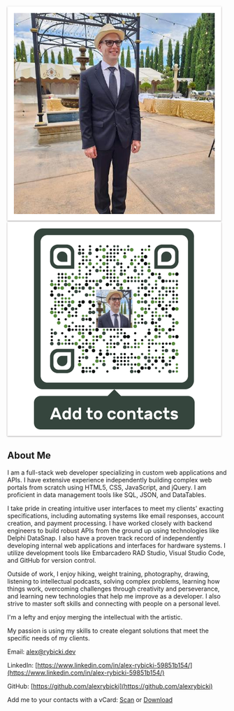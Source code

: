 
<div class="scene scene--card">
  <div class="card">
    <div class="card__face card__face--front">
      <img
          src="assets/me.jpg"
          alt="Click me"
          title="Click me"
          style="  padding: 15px 15px 15px;  background-color: white;
                box-shadow: 0 1px 3px rgba(34, 25, 25, 0.4); 
                -moz-box-shadow: 0 1px 2px rgba(34,25,25,0.4); 
                -webkit-box-shadow: 0 1px 3px rgba(34, 25, 25, 0.4);">
    </div>
    <div class="card__face card__face--back">
      <img
        src="assets/Static-vCard460.png"
        alt="alex.rybicki.dev"
        title="alex.rybicki.dev"
        style="padding: 15px 15px 15px;  background-color: white;
                box-shadow: 0 1px 3px rgba(34, 25, 25, 0.4);
                -moz-box-shadow: 0 1px 2px rgba(34,25,25,0.4);
                -webkit-box-shadow: 0 1px 3px rgba(34, 25, 25, 0.4);">
    </div>
  </div>
</div>

## About Me

I am a full-stack web developer specializing in custom web applications and APIs. I have extensive experience independently building complex web portals from scratch using HTML5, CSS, JavaScript, and jQuery. I am proficient in data management tools like SQL, JSON, and DataTables.

I take pride in creating intuitive user interfaces to meet my clients' exacting specifications, including automating systems like email responses, account creation, and payment processing. I have worked closely with backend engineers to build robust APIs from the ground up using technologies like Delphi DataSnap.
I also have a proven track record of independently developing internal web applications and interfaces for hardware systems. I utilize development tools like Embarcadero RAD Studio, Visual Studio Code, and GitHub for version control.

Outside of work, I enjoy hiking, weight training, photography, drawing, listening to intellectual podcasts, solving complex problems, learning how things work, overcoming challenges through creativity and perseverance, and learning new technologies that help me improve as a developer. I also strive to master soft skills and connecting with people on a personal level.

I'm a lefty and enjoy merging the intellectual with the artistic.

My passion is using my skills to create elegant solutions that meet the specific needs of my clients.

Email: [alex@rybicki.dev](mailto:alex@rybicki.dev)

LinkedIn: [https://www.linkedin.com/in/alex-rybicki-59851b154/](https://www.linkedin.com/in/alex-rybicki-59851b154/)

GitHub: [https://github.com/alexrybicki](https://github.com/alexrybicki)

Add me to your contacts with a vCard: [Scan](assets/alex-vcard.png) or [Download](assets/alex-vcard.vcf)
